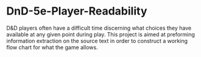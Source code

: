 # DnD-5e-Player-Readability
D&amp;D players often have a difficult time discerning what choices they have available at any given point during play. This project is aimed at preforming information extraction on the source text in order to construct a working flow chart for what the game allows.
